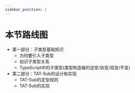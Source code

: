 ```yaml
---
sidebar_position: 1
---
```


# 本节路线图

- 第一部分：子类型基础知识
  - 为何要引入子类型
  - 初识子类型关系
  - TypeScript中的子类型(类型构造器的逆变/协变/双变/不变)
- 第二部分：TAT-Sub的设计和实现
  - TAT-Sub的定型规则
  - TAT-Sub的实现
